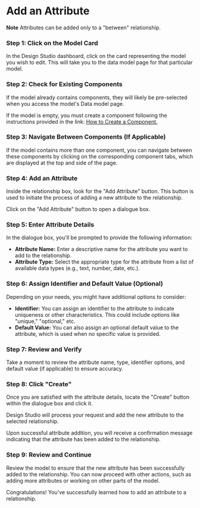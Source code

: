 # Add an Attribute

**Note** Attributes can be added only to a "between" relationship.

### **Step 1: Click on the Model Card**

In the Design Studio dashboard, click on the card representing the model you wish to edit. This will take you to the data model page for that particular model.

### **Step 2: Check for Existing Components**

If the model already contains components, they will likely be pre-selected when you access the model's Data model page.

If the model is empty, you must create a component following the instructions provided in the link: [How to Create a Component.](../components/create-component.md)

### **Step 3: Navigate Between Components (If Applicable)**

If the model contains more than one component, you can navigate between these components by clicking on the corresponding component tabs, which are displayed at the top and side of the page.

### **Step 4: Add an Attribute**

Inside the relationship box, look for the "Add Attribute" button. This button is used to initiate the process of adding a new attribute to the relationship.

Click on the "Add Attribute" button to open a dialogue box.

### **Step 5: Enter Attribute Details**

In the dialogue box, you'll be prompted to provide the following information:

- **Attribute Name:** Enter a descriptive name for the attribute you want to add to the relationship.
- **Attribute Type:** Select the appropriate type for the attribute from a list of available data types (e.g., text, number, date, etc.).

### **Step 6: Assign Identifier and Default Value (Optional)**

Depending on your needs, you might have additional options to consider:

- **Identifier:** You can assign an identifier to the attribute to indicate uniqueness or other characteristics. This could include options like "unique," "optional," etc.
- **Default Value:** You can also assign an optional default value to the attribute, which is used when no specific value is provided.

### **Step 7: Review and Verify**

Take a moment to review the attribute name, type, identifier options, and default value (if applicable) to ensure accuracy.

### **Step 8: Click "Create"**

Once you are satisfied with the attribute details, locate the "Create" button within the dialogue box and click it.

Design Studio will process your request and add the new attribute to the selected relationship.

Upon successful attribute addition, you will receive a confirmation message indicating that the attribute has been added to the relationship.

### **Step 9: Review and Continue**

Review the model to ensure that the new attribute has been successfully added to the relationship. You can now proceed with other actions, such as adding more attributes or working on other parts of the model.

Congratulations! You've successfully learned how to add an attribute to a relationship.
